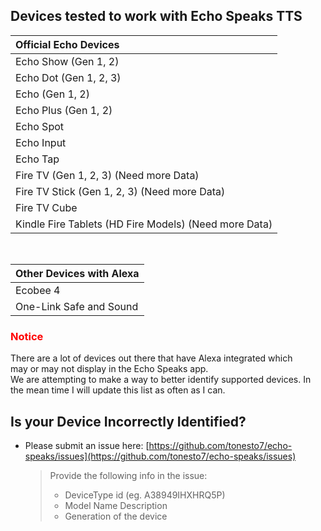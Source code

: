 ## Devices tested to work with Echo Speaks TTS

| **Official Echo Devices** |
|:-------------------------------------|
| Echo Show (Gen 1, 2)                 |
| Echo Dot (Gen 1, 2, 3)               |
| Echo (Gen 1, 2)                      |
| Echo Plus (Gen 1, 2)                 |
| Echo Spot                            |
| Echo Input                            |
| Echo Tap                             |
| Fire TV (Gen 1, 2, 3) (Need more Data)                |
| Fire TV Stick (Gen 1, 2, 3) (Need more Data)          |
| Fire TV Cube                         |
| Kindle Fire Tablets (HD Fire Models) (Need more Data)  |

<br>

| **Other Devices with Alexa** |
|:------------------------------|
| Ecobee 4                      |
| One-Link Safe and Sound       |

### <p style="color: red;">Notice</p>
  There are a lot of devices out there that have Alexa integrated which may or may not display in the Echo Speaks app.  
  We are attempting to make a way to better identify supported devices.
  In the mean time I will update this list as often as I can.

## Is your Device Incorrectly Identified?

 + Please submit an issue here: [https://github.com/tonesto7/echo-speaks/issues](https://github.com/tonesto7/echo-speaks/issues)
   > Provide the following info in the issue:
   >* DeviceType id (eg. A38949IHXHRQ5P)
   >* Model Name Description
   >* Generation of the device
